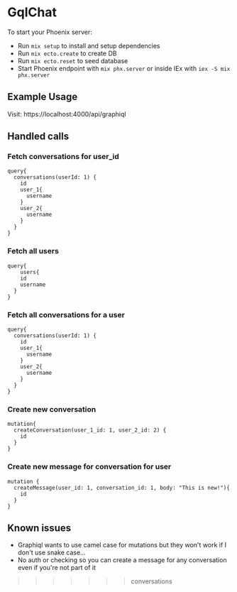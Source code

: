 # GqlChat

To start your Phoenix server:

  * Run `mix setup` to install and setup dependencies
  * Run `mix ecto.create` to create DB
  * Run `mix ecto.reset` to seed database
  * Start Phoenix endpoint with `mix phx.server` or inside IEx with `iex -S mix phx.server`

## Example Usage

Visit: https://localhost:4000/api/graphiql

## Handled calls

### Fetch conversations for user_id
```gql
query{
  conversations(userId: 1) {
    id
    user_1{
      username
    }
    user_2{
      username
    }
  }
}
```

### Fetch all users
```gql
query{
 	users{
    id
    username
  }
}
```

### Fetch all conversations for a user
```gql
query{
  conversations(userId: 1) {
    id
    user_1{
      username
    }
    user_2{
      username
    }
  }
}
```

### Create new conversation
```gql
mutation{
  createConversation(user_1_id: 1, user_2_id: 2) {
    id
  }
}
```

### Create new message for conversation for user
```gql
mutation {
  createMessage(user_id: 1, conversation_id: 1, body: "This is new!"){
    id
  }
}
```

## Known issues
* Graphiql wants to use camel case for mutations but they won't work if I don't use snake case...
* No auth or checking so you can create a message for any conversation even if you're not part of it
>>>>>>> conversations
